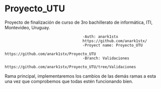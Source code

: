 # Proyecto_UTU
Proyecto de finalización de curso de 3ro bachillerato de informática, ITI, Montevideo, Uruguay.

                                       -Auth: anark1stx
                                       https://github.com/anark1stx/
                                       -Proyect name: Proyecto_UTU
                                       https://github.com/anark1stx/Proyecto_UTU
                                       -Branch: Validaciones
                                       https://github.com/anark1stx/Proyecto_UTU/tree/Validaciones

Rama principal, implementaremos los cambios de las demás ramas a esta una vez que comprobemos que todas estén funcionando bien.
